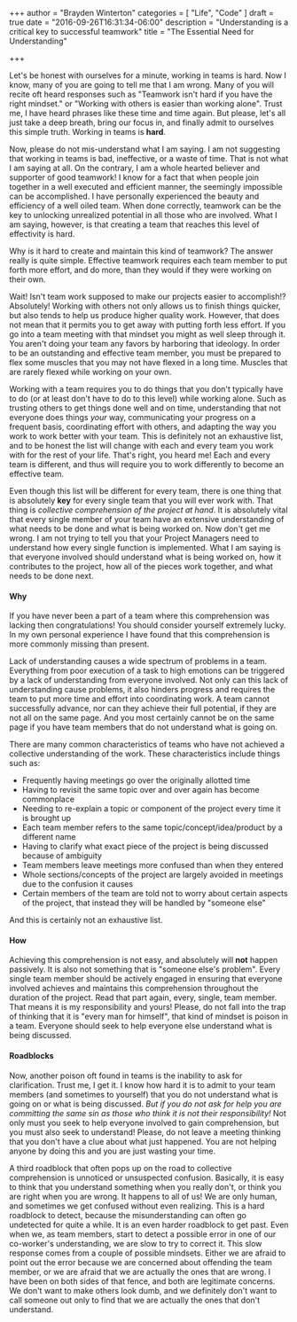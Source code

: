 +++
author = "Brayden Winterton"
categories = [ "Life", "Code" ]
draft = true
date = "2016-09-26T16:31:34-06:00"
description = "Understanding is a critical key to successful teamwork"
title = "The Essential Need for Understanding"

+++

Let's be honest with ourselves for a minute, working in teams is hard. Now I know, many of you are going to tell me that I am wrong. Many of you will recite oft heard responses such as "Teamwork isn't hard if you have the right mindset." or "Working with others is easier than working alone". Trust me, I have heard phrases like these time and time again. But please, let's all just take a deep breath, bring our focus in, and finally admit to ourselves this simple truth. Working in teams is **hard**.

Now, please do not mis-understand what I am saying. I am not suggesting that working in teams is bad, ineffective, or a waste of time. That is not what I am saying at all. On the contrary, I am a whole hearted believer and supporter of good teamwork! I know for a fact that when people join together in a well executed and efficient manner, the seemingly impossible can be accomplished. I have personally experienced the beauty and efficiency of a well oiled team. When done correctly, teamwork can be the key to unlocking unrealized potential in all those who are involved. What I am saying, however, is that creating a team that reaches this level of effectivity is hard. 

Why is it hard to create and maintain this kind of teamwork? The answer really is quite simple. Effective teamwork requires each team member to put forth more effort, and do more, than they would if they were working on their own. 

Wait! Isn't team work supposed to make our projects easier to accomplish!? Absolutely! Working with others not only allows us to finish things quicker, but also tends to help us produce higher quality work. However, that does not mean that it permits you to get away with putting forth less effort. If you go into a team meeting with that mindset you might as well sleep through it. You aren't doing your team any favors by harboring that ideology. In order to be an outstanding and effective team member, you must be prepared to flex some muscles that you may not have flexed in a long time. Muscles that are rarely flexed while working on your own. 

Working with a team requires you to do things that you don't typically have to do (or at least don't have to do to this level) while working alone. Such as trusting others to get things done well and on time, understanding that not everyone does things *your* way, communicating your progress on a frequent basis, coordinating effort with others, and adapting the way you work to work better with your team. This is definitely not an exhaustive list, and to be honest the list will change with each and every team you work with for the rest of your life. That's right, you heard me! Each and every team is different, and thus will require you to work differently to become an effective team. 

Even though this list will be different for every team, there is one thing that is absolutely **key** for every single team that you will ever work with. That thing is _collective comprehension of the project at hand_. It is absolutely vital that every single member of your team have an extensive understanding of what needs to be done and what is being worked on. Now don't get me wrong. I am not trying to tell you that your Project Managers need to understand how every single function is implemented. What I am saying is that everyone involved should understand what is being worked on, how it contributes to the project, how all of the pieces work together, and what needs to be done next. 

#### Why

If you have never been a part of a team where this comprehension was lacking then congratulations! You should consider yourself extremely lucky. In my own personal experience I have found that this comprehension is more commonly missing than present. 

Lack of understanding causes a wide spectrum of problems in a team. Everything from poor execution of a task to high emotions can be triggered by a lack of understanding from everyone involved. Not only can this lack of understanding cause problems, it also hinders progress and requires the team to put more time and effort into coordinating work. A team cannot successfully advance, nor can they achieve their full potential, if they are not all on the same page. And you most certainly cannot be on the same page if you have team members that do not understand what is going on. 

There are many common characteristics of teams who have not achieved a collective understanding of the work. These characteristics include things such as: 

 * Frequently having meetings go over the originally allotted time
 * Having to revisit the same topic over and over again has become commonplace 
 * Needing to re-explain a topic or component of the project every time it is brought up 
 * Each team member refers to the same topic/concept/idea/product by a different name
 * Having to clarify what exact piece of the project is being discussed because of ambiguity
 * Team members leave meetings more confused than when they entered
 * Whole sections/concepts of the project are largely avoided in meetings due to the confusion it causes
 * Certain members of the team are told not to worry about certain aspects of the project, that instead they will be handled by "someone else"

And this is certainly not an exhaustive list. 


#### How

Achieving this comprehension is not easy, and absolutely will **not** happen passively. It is also not something that is "someone else's problem". Every single team member should be actively engaged in ensuring that everyone involved achieves and maintains this comprehension throughout the duration of the project. Read that part again, every, single, team member. That means it is my responsibility and yours! Please, do not fall into the trap of thinking that it is "every man for himself", that kind of mindset is poison in a team. Everyone should seek to help everyone else understand what is being discussed. 


#### Roadblocks

Now, another poison oft found in teams is the inability to ask for clarification. Trust me, I get it. I know how hard it is to admit to your team members (and sometimes to yourself) that you do not understand what is going on or what is being discussed. _But if you do not ask for help you are committing the same sin as those who think it is not their responsibility!_ Not only must you seek to help everyone involved to gain comprehension, but you must also seek to understand! Please, do not leave a meeting thinking that you don't have a clue about what just happened. You are not helping anyone by doing this and you are just wasting your time. 

A third roadblock that often pops up on the road to collective comprehension is unnoticed or unsuspected confusion. Basically, it is easy to think that you understand something when you really don't, or think you are right when you are wrong. It happens to all of us! We are only human, and sometimes we get confused without even realizing. This is a hard roadblock to detect, because the misunderstanding can often go undetected for quite a while. It is an even harder roadblock to get past. Even when we, as team members, start to detect a possible error in one of our co-worker's understanding, we are slow to try to correct it. This slow response comes from a couple of possible mindsets. Either we are afraid to point out the error because we are concerned about offending the team member, or we are afraid that we are actually the ones that are wrong. I have been on both sides of that fence, and both are legitimate concerns. We don't want to make others look dumb, and we definitely don't want to call someone out only to find that we are actually the ones that don't understand. 


